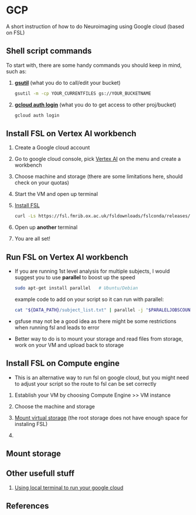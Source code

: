 # GCP
A short instruction of how to do Neuroimaging using Google cloud (based on FSL)
## Shell script commands
To start with, there are some handy commands you should keep in mind, such as:  
1. **[gsutil](https://cloud.google.com/storage/docs/gsutil)** (what you do to call/edit your bucket)
   
     ```sh
     gsutil -m -cp YOUR_CURRENTFILES gs://YOUR_BUCKETNAME
     ```
3. **[gcloud auth login](https://cloud.google.com/sdk/gcloud/reference/auth/login)** (what you do to get access to other proj/bucket)

     ```sh
     gcloud auth login
     ```
## Install FSL on Vertex AI workbench
1. Create a Google cloud account 
2. Go to google cloud console, pick [Vertex AI](https://cloud.google.com/vertex-ai/docs/workbench/introduction) on the menu and create a workbench
3. Choose machine and storage (there are some limitations here, should check on your quotas)
4. Start the VM and open up terminal
5. [Install FSL](https://fsl.fmrib.ox.ac.uk/fsl/docs/#/install/linux)

     ```sh
     curl -Ls https://fsl.fmrib.ox.ac.uk/fsldownloads/fslconda/releases/getfsl.sh | sh -s
     ```
7. Open up **another** terminal
8. You are all set!

## Run FSL on Vertex AI workbench
* If you are running 1st level analysis for multiple subjects, I would suggest you to use **parallel** to boost up the speed

     ```sh
     sudo apt-get install parallel   # Ubuntu/Debian
     ```
  example code to add on your script so it can run with parallel:

     ```sh
     cat "${DATA_PATH}/subject_list.txt" | parallel -j "$PARALELJOBSCOUNT" YOURMAINCODE {}
     ```
* gsfuse may not be a good idea as there might be some restrictions when running fsl and leads to error
* Better way to do is to mount your storage and read files from storage, work on your VM and upload back to storage

## Install FSL on Compute engine
* This is an alternative way to run fsl on google cloud, but you might need to adjust your script so the route to fsl can be set correctly
1. Establish your VM by choosing Compute Engine >> VM instance
2. Choose the machine and storage
3. [Mount virtual storage](.Mountstorage/README.md) (the root storage does not have enough space for instaling FSL)

5. 

## Mount storage

## Other usefull stuff  
1. [Using local terminal to run your google cloud](https://www.youtube.com/watch?v=hP9B3xXP1Ts)
## References




